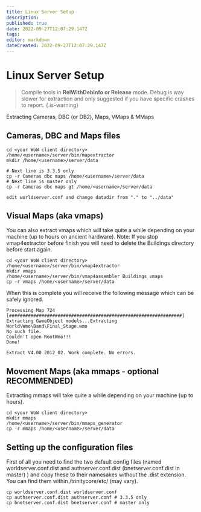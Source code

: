 ```yaml
---
title: Linux Server Setup
description: 
published: true
date: 2022-09-27T12:07:29.147Z
tags: 
editor: markdown
dateCreated: 2022-09-27T12:07:29.147Z
---
```


# Linux Server Setup

> Compile tools in **RelWithDebInfo or Release** mode. 
> Debug is way slower for extraction and only suggested if you have specific crashes to report.
{.is-warning}

Extracting Cameras, DBC (or DB2), Maps, VMaps & MMaps

## Cameras, DBC and Maps files
```
cd <your WoW client directory>
/home/<username>/server/bin/mapextractor
mkdir /home/<username>/server/data
  
# Next line is 3.3.5 only
cp -r Cameras dbc maps /home/<username>/server/data
# Next line is master only
cp -r Cameras dbc maps gt /home/<username>/server/data
 
edit worldserver.conf and change datadir from "." to "../data"
```

## Visual Maps (aka vmaps)
You can also extract vmaps which will take quite a while depending on your machine (up to hours on ancient hardware).
Note: If you stop vmap4extractor before finish you will need to delete the Buildings directory before start again.

```
cd <your WoW client directory>
/home/<username>/server/bin/vmap4extractor
mkdir vmaps
/home/<username>/server/bin/vmap4assembler Buildings vmaps
cp -r vmaps /home/<username>/server/data
```
When this is complete you will receive the following message which can be safely ignored.
```
Processing Map 724
[################################################################]
Extracting GameObject models...Extracting World\Wmo\Band\Final_Stage.wmo
No such file.
Couldn't open RootWmo!!!
Done!
  
Extract V4.00 2012_02. Work complete. No errors.
```

## Movement Maps (aka mmaps - optional RECOMMENDED)
Extracting mmaps will take quite a while depending on your machine (up to hours).
```
cd <your WoW client directory>
mkdir mmaps
/home/<username>/server/bin/mmaps_generator
cp -r mmaps /home/<username>/server/data
```

## Setting up the configuration files
First of all you need to find the two default config files (named worldserver.conf.dist and authserver.conf.dist (bnetserver.conf.dist in master) ) and copy these to their namesakes without the .dist extension. You can find them within /trinitycore/etc/ (may vary).
```
cp worldserver.conf.dist worldserver.conf
cp authserver.conf.dist authserver.conf # 3.3.5 only
cp bnetserver.conf.dist bnetserver.conf # master only
```